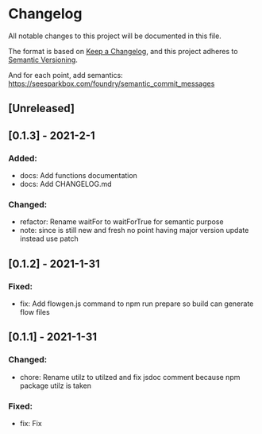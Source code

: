 # Changelog
All notable changes to this project will be documented in this file.

The format is based on [Keep a Changelog](https://keepachangelog.com/en/1.0.0/),
and this project adheres to [Semantic Versioning](https://semver.org/spec/v2.0.0.html).

And for each point, add semantics:
https://seesparkbox.com/foundry/semantic_commit_messages

## [Unreleased]

## [0.1.3] - 2021-2-1
### Added:
- docs: Add functions documentation
- docs: Add CHANGELOG.md

### Changed:
- refactor: Rename waitFor to waitForTrue for semantic purpose
- note: since is still new and fresh no point having major version update
  instead use patch
## [0.1.2] - 2021-1-31
### Fixed:
- fix: Add flowgen.js command to npm run prepare so build can generate flow files

## [0.1.1] - 2021-1-31
### Changed:
- chore: Rename utilz to utilzed and fix jsdoc comment because npm package utilz is taken

### Fixed:
- fix: Fix
